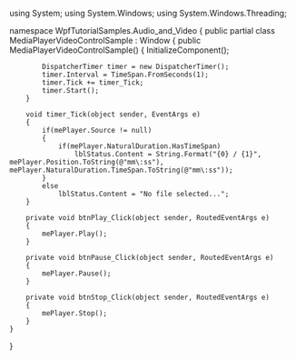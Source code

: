 using System;
using System.Windows;
using System.Windows.Threading;

namespace WpfTutorialSamples.Audio_and_Video
{
	public partial class MediaPlayerVideoControlSample : Window
	{
		public MediaPlayerVideoControlSample()
		{
			InitializeComponent();

			DispatcherTimer timer = new DispatcherTimer();
			timer.Interval = TimeSpan.FromSeconds(1);
			timer.Tick += timer_Tick;
			timer.Start();
		}

		void timer_Tick(object sender, EventArgs e)
		{
			if(mePlayer.Source != null)
			{
				if(mePlayer.NaturalDuration.HasTimeSpan)
					lblStatus.Content = String.Format("{0} / {1}", mePlayer.Position.ToString(@"mm\:ss"), mePlayer.NaturalDuration.TimeSpan.ToString(@"mm\:ss"));
			}
			else
				lblStatus.Content = "No file selected...";
		}

		private void btnPlay_Click(object sender, RoutedEventArgs e)
		{
			mePlayer.Play();
		}

		private void btnPause_Click(object sender, RoutedEventArgs e)
		{
			mePlayer.Pause();
		}

		private void btnStop_Click(object sender, RoutedEventArgs e)
		{
			mePlayer.Stop();
		}
	}
}
